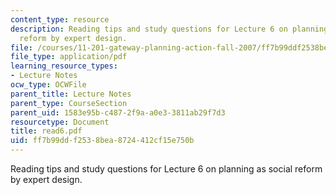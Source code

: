 ```yaml
---
content_type: resource
description: Reading tips and study questions for Lecture 6 on planning as social
  reform by expert design.
file: /courses/11-201-gateway-planning-action-fall-2007/ff7b99ddf2538bea8724412cf15e750b_read6.pdf
file_type: application/pdf
learning_resource_types:
- Lecture Notes
ocw_type: OCWFile
parent_title: Lecture Notes
parent_type: CourseSection
parent_uid: 1583e95b-c487-2f9a-a0e3-3811ab29f7d3
resourcetype: Document
title: read6.pdf
uid: ff7b99dd-f253-8bea-8724-412cf15e750b
---
```

Reading tips and study questions for Lecture 6 on planning as social reform by expert design.

